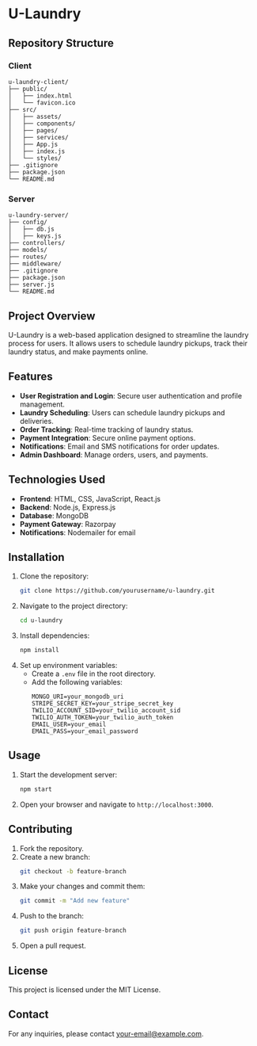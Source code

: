 # U-Laundry

## Repository Structure

### Client
```
u-laundry-client/
├── public/
│   ├── index.html
│   └── favicon.ico
├── src/
│   ├── assets/
│   ├── components/
│   ├── pages/
│   ├── services/
│   ├── App.js
│   ├── index.js
│   └── styles/
├── .gitignore
├── package.json
└── README.md
```

### Server
```
u-laundry-server/
├── config/
│   ├── db.js
│   ├── keys.js
├── controllers/
├── models/
├── routes/
├── middleware/
├── .gitignore
├── package.json
├── server.js
└── README.md
```

## Project Overview
U-Laundry is a web-based application designed to streamline the laundry process for users. It allows users to schedule laundry pickups, track their laundry status, and make payments online.

## Features
- **User Registration and Login**: Secure user authentication and profile management.
- **Laundry Scheduling**: Users can schedule laundry pickups and deliveries.
- **Order Tracking**: Real-time tracking of laundry status.
- **Payment Integration**: Secure online payment options.
- **Notifications**: Email and SMS notifications for order updates.
- **Admin Dashboard**: Manage orders, users, and payments.

## Technologies Used
- **Frontend**: HTML, CSS, JavaScript, React.js
- **Backend**: Node.js, Express.js
- **Database**: MongoDB
- **Payment Gateway**: Razorpay
- **Notifications**: Nodemailer for email

## Installation
1. Clone the repository:
    ```bash
    git clone https://github.com/yourusername/u-laundry.git
    ```
2. Navigate to the project directory:
    ```bash
    cd u-laundry
    ```
3. Install dependencies:
    ```bash
    npm install
    ```
4. Set up environment variables:
    - Create a `.env` file in the root directory.
    - Add the following variables:
        ```
        MONGO_URI=your_mongodb_uri
        STRIPE_SECRET_KEY=your_stripe_secret_key
        TWILIO_ACCOUNT_SID=your_twilio_account_sid
        TWILIO_AUTH_TOKEN=your_twilio_auth_token
        EMAIL_USER=your_email
        EMAIL_PASS=your_email_password
        ```

## Usage
1. Start the development server:
    ```bash
    npm start
    ```
2. Open your browser and navigate to `http://localhost:3000`.

## Contributing
1. Fork the repository.
2. Create a new branch:
    ```bash
    git checkout -b feature-branch
    ```
3. Make your changes and commit them:
    ```bash
    git commit -m "Add new feature"
    ```
4. Push to the branch:
    ```bash
    git push origin feature-branch
    ```
5. Open a pull request.

## License
This project is licensed under the MIT License.

## Contact
For any inquiries, please contact [your-email@example.com](mailto:your-email@example.com).
